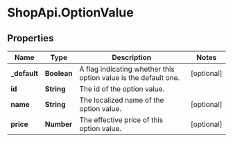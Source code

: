 # ShopApi.OptionValue

## Properties
Name | Type | Description | Notes
------------ | ------------- | ------------- | -------------
**_default** | **Boolean** | A flag indicating whether this option value is the default one. | [optional] 
**id** | **String** | The id of the option value. | 
**name** | **String** | The localized name of the option value. | [optional] 
**price** | **Number** | The effective price of this option value. | [optional] 



